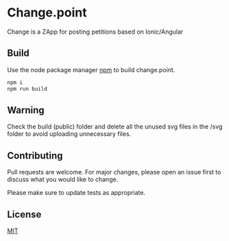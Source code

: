 # Change.point

Change is a ZApp for posting petitions based on Ionic/Angular

## Build

Use the node package manager [npm](https://www.npmjs.com/) to build change.point.

```bash
npm i
npm run build 
```

## Warning

Check the build (public) folder and delete all the unused svg files in the /svg folder to avoid uploading unnecessary files.


## Contributing
Pull requests are welcome. For major changes, please open an issue first to discuss what you would like to change.

Please make sure to update tests as appropriate.

## License
[MIT](https://choosealicense.com/licenses/mit/)